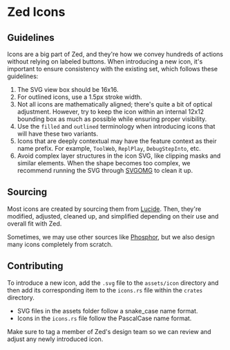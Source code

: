 # Zed Icons

## Guidelines

Icons are a big part of Zed, and they're how we convey hundreds of actions without relying on labeled buttons.
When introducing a new icon, it's important to ensure consistency with the existing set, which follows these guidelines:

1. The SVG view box should be 16x16.
2. For outlined icons, use a 1.5px stroke width.
3. Not all icons are mathematically aligned; there's quite a bit of optical adjustment. However, try to keep the icon within an internal 12x12 bounding box as much as possible while ensuring proper visibility.
4. Use the `filled` and `outlined` terminology when introducing icons that will have these two variants.
5. Icons that are deeply contextual may have the feature context as their name prefix. For example, `ToolWeb`, `ReplPlay`, `DebugStepInto`, etc.
6. Avoid complex layer structures in the icon SVG, like clipping masks and similar elements. When the shape becomes too complex, we recommend running the SVG through [SVGOMG](https://jakearchibald.github.io/svgomg/) to clean it up.

## Sourcing

Most icons are created by sourcing them from [Lucide](https://lucide.dev/).
Then, they're modified, adjusted, cleaned up, and simplified depending on their use and overall fit with Zed.

Sometimes, we may use other sources like [Phosphor](https://phosphoricons.com/), but we also design many icons completely from scratch.

## Contributing

To introduce a new icon, add the `.svg` file to the `assets/icon` directory and then add its corresponding item to the `icons.rs` file within the `crates` directory.

- SVG files in the assets folder follow a snake_case name format.
- Icons in the `icons.rs` file follow the PascalCase name format.

Make sure to tag a member of Zed's design team so we can review and adjust any newly introduced icon.
